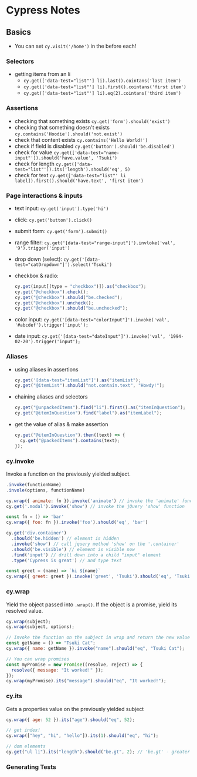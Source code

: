 # Cypress Notes

## Basics

- You can set `cy.visit('/home')` in the before each!

### Selectors

- getting items from an li
  - `cy.get(['data-test="list"'] li).last().cointans('last item')`
  - `cy.get(['data-test="list"'] li).first().cointans('first item')`
  - `cy.get(['data-test="list"'] li).eq(2).cointans('third item')`

### Assertions

- checking that something exists `cy.get('form').should('exist')`
- checking that something doesn't exists `cy.contains('Hoodie').should('not.exist')`
- check that content exists `cy.contains('Hello World!')`
- check if field is disabled `cy.get('button').should('be.disabled')`
- check for value `cy.get(['data-test="name-input"']).should('have.value', 'Tsuki')`
- check for length `cy.get(['data-test="list"']).its('length').should('eq', 5)`
- check for text `cy.get(['data-test="list"' li label]).first().should('have.text', 'first item')`

### Page interactions & inputs

- text input: `cy.get('input').type('hi')`
- click: `cy.get('button').click()`
- submit form: `cy.get('form').submit()`
- range filter: `cy.get('[data-test="range-input"]').invloke('val', '9').trigger('input')`
- drop down (select): `cy.get('[data-test="catDropdown"]').select('Tsuki')`
- checkbox & radio:

  ```js
  cy.get(input[(type = "checkbox")]).as("checkbox");
  cy.get("@checkbox").check();
  cy.get("@checkbox").should("be.checked");
  cy.get("@checkbox").uncheck();
  cy.get("@checkbox").should("be.unchecked");
  ```

- color input: `cy.get('[data-test="colorInput"]').invoke('val', '#abcdef').trigger('input');`

- date input: `cy.get('[data-test="dateInput"]').invoke('val', '1994-02-20').trigger('input');`

### Aliases

- using aliases in assertions
  ```js
  cy.get('[data-test="itemList"]').as("itemList");
  cy.get("@itemList").should("not.contain.text", "Howdy!");
  ```
- chaining aliases and selectors
  ```js
  cy.get("@unpackedItems").find("li").first().as("itemInQuestion");
  cy.get("@itemInQuestion").find("label").as("itemLabel");
  ```
- get the value of alias & make assertion
  ```js
  cy.get("@itemInQuestion").then((text) => {
    cy.get("@packedItems").contains(text);
  });
  ```

### cy.invoke

Invoke a function on the previously yielded subject.

```js
.invoke(functionName)
.invole(options, functionName)

cy.wrap({ animate: fn }).invoke('animate') // invoke the 'animate' function
cy.get('.modal').invoke('show') // invoke the jQuery 'show' function

const fn = () => 'bar'
cy.wrap({ foo: fn }).invoke('foo').should('eq', 'bar')

cy.get('div.container')
  .should('be.hidden') // element is hidden
  .invoke('show') // call jquery method 'show' on the '.container'
  .should('be.visible') // element is visible now
  .find('input') // drill down into a child "input" element
  .type('Cypress is great') // and type text

const greet = (name) => `hi ${name}`
cy.wrap({ greet: greet }).invoke('greet', 'Tsuki').should('eq', 'Tsuki')
```

### cy.wrap

Yield the object passed into `.wrap()`. If the object is a promise, yield its resolved value.

```js
cy.wrap(subject);
cy.wrap(subject, options);

// Invoke the function on the subject in wrap and return the new value
const getName = () => "Tsuki Cat";
cy.wrap({ name: getName }).invoke("name").should("eq", "Tsuki Cat");

// You can wrap promises
const myPromise = new Promise((resolve, reject) => {
  resolve({ message: "It worked!" });
});
cy.wrap(myPromise).its("message").should("eq", "It worked!");
```

### cy.its

Gets a properties value on the previously yielded subject

```js
cy.wrap({ age: 52 }).its("age").should("eq", 52);

// get index!
cy.wrap(["hey", "hi", "hello"]).its(1).should("eq", "hi");

// dom elements
cy.get("ul li").its("length").should("be.gt", 2); // 'be.gt' - greater than
```

### Generating Tests
